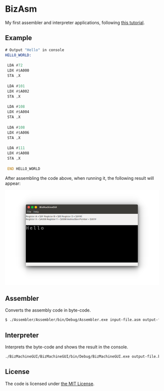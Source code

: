 BizAsm
======
My first assembler and interpreter applications, following [this tutorial](http://www.icemanind.com/VMCS.pdf).

## Example

```asm
# Output "Hello" in console
HELLO_WORLD:

 LDA #72
 LDX #$A000
 STA ,X

 LDA #101
 LDX #$A002
 STA ,X

 LDA #108
 LDX #$A004
 STA ,X

 LDA #108
 LDX #$A006
 STA ,X

 LDA #111
 LDX #$A008
 STA ,X

 END HELLO_WORLD
```

After assembling the code above, when running it, the following result will appear:

![Screenshot](./screenshots/1.png)

## Assembler
Converts the assembly code in byte-code.

```sh
$ ./Assembler/Assembler/bin/Debug/Assembler.exe input-file.asm output-file.biz
```

## Interpreter
Interprets the byte-code and shows the result in the console.

```sh
./BizMachineGUI/BizMachineGUI/bin/Debug/BizMachineGUI.exe output-file.biz
```

## License
The code is licensed under [the MIT License](/LICENSE).
